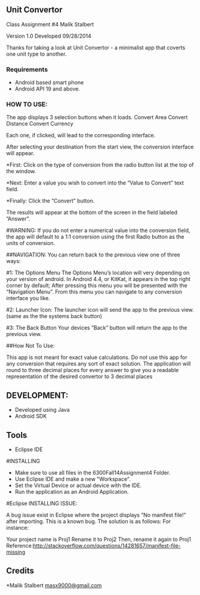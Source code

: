 ## Unit Convertor
Class Assignment #4
Malik Stalbert

Version 1.0
Developed 09/28/2014

Thanks for taking a look at Unit Convertor - a minimalist app that coverts one unit type to another.

### Requirements

* Android based smart phone
* Android API 19 and above.


### HOW TO USE:

The app displays 3 selection buttons when it loads.
Convert Area
Convert Distance
Convert Currency

Each one, if clicked, will lead to the corresponding interface.

After selecting your destination from the start view, the conversion interface will appear.

*First:
Click on the type of conversion from the radio button list at the top of the window.

*Next:
Enter a value you wish to convert into the “Value to Convert” text field.

*Finally:
Click the “Convert” button.

The results will appear at the bottom of the screen in the field labeled ”Answer”.

#WARNING:
If you do not enter a numerical value into the conversion field, the app will default to a 1:1 conversion using the first Radio button as the units of conversion.



##NAVIGATION:
You can return back to the previous view one of three ways:
 
#1: The Options Menu
The Options Menu’s location will very depending on your version of android.  In Android 4.4, or KitKat, it appears in the top right corner by default; After pressing this menu you will be presented with the “Navigation Menu”. From this menu you can navigate to any conversion interface you like.

#2: Launcher Icon:
The launcher icon will send the app to the previous view. (same as the the systems back button) 

#3: The Back Button
Your devices ”Back” button will return the app to the previous view.


##How Not To Use:

This app is not meant for exact value calculations. Do not use this app for any conversion that requires any sort of exact solution.
The application will round to three decimal places for every answer to give you a readable representation of the desired convertor to 3 decimal places


## DEVELOPMENT:

* Developed using Java
* Android SDK


## Tools
* Eclipse IDE

#INSTALLING
* Make sure to use all files in the 6300Fall14Assignment4 Folder.
* Use Eclipse IDE and make a new "Workspace".
* Set the Virtual Device or actual device with the IDE.
* Run the application as an Android Application.


#Eclipse INSTALLING ISSUE:

A bug issue exist in Eclipse where the project displays ”No manifest file!” after importing. This is a known bug. The solution is as follows:
For instance:

Your project name is Proj1
Rename it to Proj2
Then, rename it again to Proj1
Reference:http://stackoverflow.com/questions/14281657/manifest-file-missing

## Credits
*Malik Stalbert
masx9000@gmail.com
